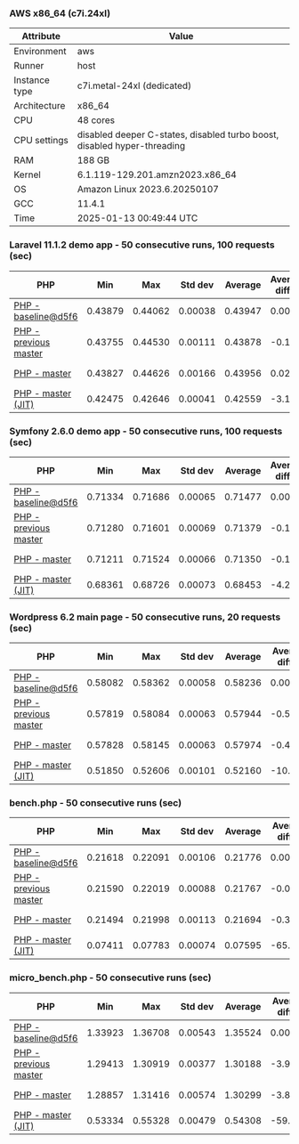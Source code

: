 ### AWS x86_64 (c7i.24xl)

|  Attribute    |     Value      |
|---------------|----------------|
| Environment   |aws|
| Runner        |host|
| Instance type |c7i.metal-24xl (dedicated)|
| Architecture  |x86_64
| CPU           |48 cores|
| CPU settings  |disabled deeper C-states, disabled turbo boost, disabled hyper-threading|
| RAM           |188 GB|
| Kernel        |6.1.119-129.201.amzn2023.x86_64|
| OS            |Amazon Linux 2023.6.20250107|
| GCC           |11.4.1|
| Time          |2025-01-13 00:49:44 UTC|

### Laravel 11.1.2 demo app - 50 consecutive runs, 100 requests (sec)

|     PHP     |     Min     |     Max     |    Std dev   |   Average  |  Average diff % |   Median   | Median diff % |     Memory    |
|-------------|-------------|-------------|--------------|------------|-----------------|------------|---------------|---------------|
|[PHP - baseline@d5f6](https://github.com/php/php-src/commit/d5f6e56610)|0.43879|0.44062|0.00038|0.43947|0.00%|0.43941|0.00%|41.86 MB|
|[PHP - previous master](https://github.com/php/php-src/commit/e6f42c1ed0)|0.43755|0.44530|0.00111|0.43878|-0.16%|0.43858|-0.19%|41.76 MB|
|[PHP - master](https://github.com/php/php-src/commit/f99d62013b)|0.43827|0.44626|0.00166|0.43956|0.02%|0.43910|-0.07%|41.76 MB|
|[PHP - master (JIT)](https://github.com/php/php-src/commit/f99d62013b)|0.42475|0.42646|0.00041|0.42559|-3.16%|0.42555|-3.15%|50.81 MB|

### Symfony 2.6.0 demo app - 50 consecutive runs, 100 requests (sec)

|     PHP     |     Min     |     Max     |    Std dev   |   Average  |  Average diff % |   Median   | Median diff % |     Memory    |
|-------------|-------------|-------------|--------------|------------|-----------------|------------|---------------|---------------|
|[PHP - baseline@d5f6](https://github.com/php/php-src/commit/d5f6e56610)|0.71334|0.71686|0.00065|0.71477|0.00%|0.71468|0.00%|37.39 MB|
|[PHP - previous master](https://github.com/php/php-src/commit/e6f42c1ed0)|0.71280|0.71601|0.00069|0.71379|-0.14%|0.71375|-0.13%|37.46 MB|
|[PHP - master](https://github.com/php/php-src/commit/f99d62013b)|0.71211|0.71524|0.00066|0.71350|-0.18%|0.71349|-0.17%|37.46 MB|
|[PHP - master (JIT)](https://github.com/php/php-src/commit/f99d62013b)|0.68361|0.68726|0.00073|0.68453|-4.23%|0.68450|-4.22%|44.54 MB|

### Wordpress 6.2 main page - 50 consecutive runs, 20 requests (sec)

|     PHP     |     Min     |     Max     |    Std dev   |   Average  |  Average diff % |   Median   | Median diff % |     Memory    |
|-------------|-------------|-------------|--------------|------------|-----------------|------------|---------------|---------------|
|[PHP - baseline@d5f6](https://github.com/php/php-src/commit/d5f6e56610)|0.58082|0.58362|0.00058|0.58236|0.00%|0.58229|0.00%|43.01 MB|
|[PHP - previous master](https://github.com/php/php-src/commit/e6f42c1ed0)|0.57819|0.58084|0.00063|0.57944|-0.50%|0.57933|-0.51%|42.85 MB|
|[PHP - master](https://github.com/php/php-src/commit/f99d62013b)|0.57828|0.58145|0.00063|0.57974|-0.45%|0.57971|-0.44%|42.86 MB|
|[PHP - master (JIT)](https://github.com/php/php-src/commit/f99d62013b)|0.51850|0.52606|0.00101|0.52160|-10.43%|0.52160|-10.42%|61.97 MB|

### bench.php - 50 consecutive runs (sec)

|     PHP     |     Min     |     Max     |    Std dev   |   Average  |  Average diff % |   Median   | Median diff % |     Memory    |
|-------------|-------------|-------------|--------------|------------|-----------------|------------|---------------|---------------|
|[PHP - baseline@d5f6](https://github.com/php/php-src/commit/d5f6e56610)|0.21618|0.22091|0.00106|0.21776|0.00%|0.21765|0.00%|26.18 MB|
|[PHP - previous master](https://github.com/php/php-src/commit/e6f42c1ed0)|0.21590|0.22019|0.00088|0.21767|-0.04%|0.21753|-0.05%|26.12 MB|
|[PHP - master](https://github.com/php/php-src/commit/f99d62013b)|0.21494|0.21998|0.00113|0.21694|-0.37%|0.21682|-0.38%|26.13 MB|
|[PHP - master (JIT)](https://github.com/php/php-src/commit/f99d62013b)|0.07411|0.07783|0.00074|0.07595|-65.12%|0.07584|-65.15%|27.30 MB|

### micro_bench.php - 50 consecutive runs (sec)

|     PHP     |     Min     |     Max     |    Std dev   |   Average  |  Average diff % |   Median   | Median diff % |     Memory    |
|-------------|-------------|-------------|--------------|------------|-----------------|------------|---------------|---------------|
|[PHP - baseline@d5f6](https://github.com/php/php-src/commit/d5f6e56610)|1.33923|1.36708|0.00543|1.35524|0.00%|1.35509|0.00%|20.44 MB|
|[PHP - previous master](https://github.com/php/php-src/commit/e6f42c1ed0)|1.29413|1.30919|0.00377|1.30188|-3.94%|1.30210|-3.91%|20.38 MB|
|[PHP - master](https://github.com/php/php-src/commit/f99d62013b)|1.28857|1.31416|0.00574|1.30299|-3.86%|1.30328|-3.82%|20.39 MB|
|[PHP - master (JIT)](https://github.com/php/php-src/commit/f99d62013b)|0.53334|0.55328|0.00479|0.54308|-59.93%|0.54387|-59.86%|21.72 MB|
